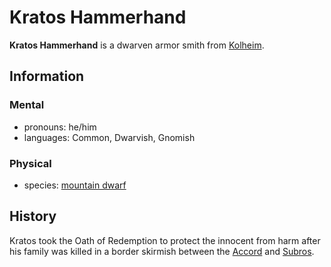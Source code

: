 # Kratos Hammerhand

**Kratos Hammerhand** is a dwarven armor smith from [Kolheim](../kolheim.md).

## Information

### Mental

- pronouns: he/him
- languages: Common, Dwarvish, Gnomish

### Physical

- species: [mountain dwarf](../../../../ch-5-character-options/species/dwarf.md#mountain-dwarf)

## History

Kratos took the Oath of Redemption to protect the innocent from harm after his family was killed in a border skirmish between the [Accord](../../esterfell-accord/) and [Subros](../../subros.md).

